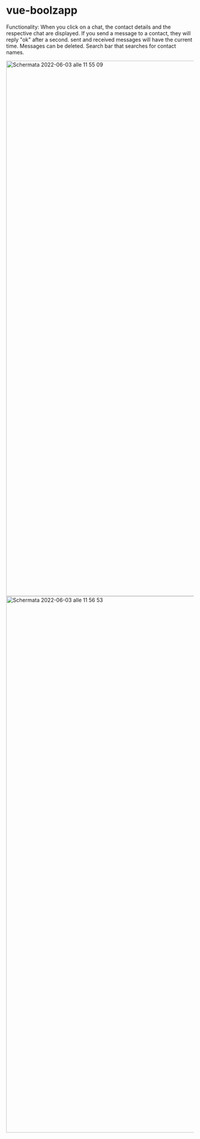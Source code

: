 # vue-boolzapp

Functionality:
When you click on a chat, the contact details and the respective chat are displayed.
If you send a message to a contact, they will reply "ok" after a second.
sent and received messages will have the current time.
Messages can be deleted.
Search bar that searches for contact names.

<img width="1435" alt="Schermata 2022-06-03 alle 11 55 09" src="https://user-images.githubusercontent.com/95136261/171832700-0fe17ee1-1c8b-4663-a18c-7044bab03705.png">
<img width="1438" alt="Schermata 2022-06-03 alle 11 56 53" src="https://user-images.githubusercontent.com/95136261/171832834-45283710-d31c-4f50-8c08-3b60845f09b5.png">
